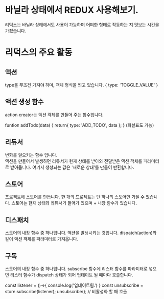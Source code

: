 # 바닐라 상태에서 REDUX 사용해보기. 
리덕스는 바닐라 상태에서도 사용이 가능하며 어떠한 형태로 작동하는 지 맛보는 시간을 가졌습니다.

# 리덕스의 주요 활동

## 액션
type을 무조건 가져야 하며, 객체 형식을 띄고 있습니다.
{
  type: 'TOGGLE_VALUE'
}
## 액션 생성 함수
action creator는 액션 객체를 만들어 주는 함수입니다.

funtion addTodo(data) {
  return{
    type: 'ADD_TODO',
    data
  };
}
(화살표도 가능)

## 리듀서
변화를 일으키는 함수 입니다. <br>
액션을 만들어서 발생하면 리듀서가 현재 상태를 받아와 전달받은 액션 객체를 파라미터로 받아옵니다.
여기서 생성되는 값은 '새로운 상태'를 만들어 반환합니다.

## 스토어
프로젝트에 스토어를 만듭니다.
한 개의 프로젝트는 단 하나의 스토어만 가질 수 있습니다.
스토어는 현재 상태와 리듀서가 들어가 있으며 + 내장 함수가 있습니다.

## 디스패치
스토어의 내장 함수 중 하나입니다.
액션을 발생시키는 것입니다. 
dispatch(action)와 같이 액션 객체를 파라미터로 가져옵니다.

## 구독
스토어의 내장 함수 중 하나입니다.
subscribe 함수에 리스터 함수를 파라미터로 넣으면
리스터 함수가 dispatch 상태가 되어 업데이트 될 때마다 호출합니다.

const listener = ()=>{
  console.log('업데이트됨.')
}
const unsubscribe = store.subscribe(listener);
unsubscribe(); // 비활성화 할 때 호출